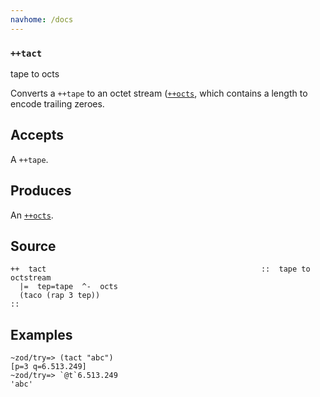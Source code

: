 ```yaml
---
navhome: /docs
---
```



### `++tact`

tape to octs

Converts a `++tape` to an octet stream ([`++octs`](), which contains a length
to encode trailing zeroes.

Accepts
-------

A `++tape`.

Produces
--------

An [`++octs`]().

Source
------

    ++  tact                                                ::  tape to octstream
      |=  tep=tape  ^-  octs
      (taco (rap 3 tep))
    ::

Examples
--------

    ~zod/try=> (tact "abc")
    [p=3 q=6.513.249]
    ~zod/try=> `@t`6.513.249
    'abc'


